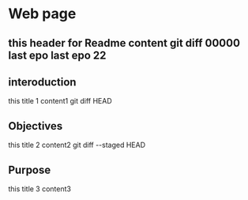 # Web page
this header for Readme
content
git diff 
00000
last epo
last epo 22
-------

## interoduction
this title 1
content1
git diff HEAD 

## Objectives
this title 2
content2
git diff --staged HEAD

## Purpose 
this title 3
content3
